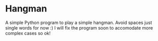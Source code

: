 # Hangman
 A simple Python program to play a simple hangman. Avoid spaces just single words for now :)
 I will fix the program soon to accomodate more complex cases so ok!

